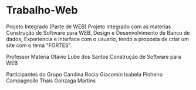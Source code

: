 # Trabalho-Web

Projeto Integrado (Parte de WEB)
Projeto integrado com as materias Construção de Software para WEB, Design e Desenvolvimento de Banco de dados, Experiencia e interface com o usuario, tendo a proposta de criar um site com o tema "FORTES".

Professor	Matéria
Otávio Lube dos Santos	Construção de Software para WEB

Participantes do Grupo
Carolina Rocio Giacomin
Isabela Pinheiro Campagnollo
Thais Gonzaga Martins
